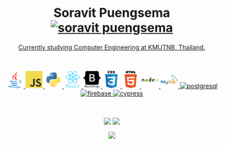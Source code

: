 
<h1 align="center">Soravit Puengsema <a href="https://www.linkedin.com/in/soravit-puengsema/" target="blank"><img
      src="https://raw.githubusercontent.com/rahuldkjain/github-profile-readme-generator/master/src/images/icons/Social/linked-in-alt.svg"
      alt="soravit puengsema" height="25" width="35" /></h1>
<p align="center" >
Currently studying Computer Engineering at KMUTNB, Thailand.
</p>

<br>

<p align="center"> 
            <a href="https://www.java.com" target="_blank" rel="noreferrer"> <img
  src="https://raw.githubusercontent.com/devicons/devicon/master/icons/java/java-original.svg" alt="java" width="40"
  height="40" /> </a> 
            <a href="https://developer.mozilla.org/en-US/docs/Web/JavaScript" target="_blank"
  rel="noreferrer"> <img
  src="https://raw.githubusercontent.com/devicons/devicon/master/icons/javascript/javascript-original.svg"
  alt="javascript" width="40" height="40" /> </a>
            <a href="https://www.python.org" target="_blank" 
  rel="noreferrer"> <img
  src="https://raw.githubusercontent.com/devicons/devicon/master/icons/python/python-original.svg" alt="python"
  width="40" height="40" /> </a> 
            <a href="https://reactjs.org/" target="_blank" rel="noreferrer"> <img
  src="https://raw.githubusercontent.com/devicons/devicon/master/icons/react/react-original-wordmark.svg"
  alt="react" width="40" height="40" /> </a> 
            <a href="https://getbootstrap.com" target="_blank" rel="noreferrer">
  <img src="https://raw.githubusercontent.com/devicons/devicon/master/icons/bootstrap/bootstrap-plain-wordmark.svg"
  alt="bootstrap" width="40" height="40" /> </a>
            <a href="https://www.w3schools.com/css/" target="_blank"
  rel="noreferrer"> <img
  src="https://raw.githubusercontent.com/devicons/devicon/master/icons/css3/css3-original-wordmark.svg" alt="css3"
  width="40" height="40" /> </a> 
            <a href="https://www.w3.org/html/" target="_blank" rel="noreferrer"> <img
  src="https://raw.githubusercontent.com/devicons/devicon/master/icons/html5/html5-original-wordmark.svg"
  alt="html5" width="40" height="40" /> </a>  
            <a href="https://nodejs.org" target="_blank" rel="noreferrer"> <img
  src="https://raw.githubusercontent.com/devicons/devicon/master/icons/nodejs/nodejs-original-wordmark.svg"
  alt="nodejs" width="40" height="40" /> </a> 
            <a href="https://www.mysql.com/" target="_blank" rel="noreferrer"> <img
  src="https://raw.githubusercontent.com/devicons/devicon/master/icons/mysql/mysql-original-wordmark.svg"
  alt="mysql" width="40" height="40" /> </a>
            <a href="https://www.postgresql.org/" target="_blank" rel="noreferrer"> <img
  src="https://user-images.githubusercontent.com/25181517/117208740-bfb78400-adf5-11eb-97bb-09072b6bedfc.png"
  alt="postgresql" width="40" height="40" /> </a>
            <a href="https://firebase.google.com/" target="_blank"
  rel="noreferrer"> <img
  src="https://user-images.githubusercontent.com/25181517/189716855-2c69ca7a-5149-4647-936d-780610911353.png" alt="firebase"
  width="40" height="40" /> </a>
            <a href="https://www.cypress.io/" target="_blank"
  rel="noreferrer"> <img
  src="https://user-images.githubusercontent.com/68279555/200387386-276c709f-380b-46cc-81fd-f292985927a8.png" alt="cypress"
  width="40" height="40" /> </a> 
<!--             <a href="https://www.photoshop.com/en" target="_blank"
  rel="noreferrer"> <img
  src="https://raw.githubusercontent.com/devicons/devicon/master/icons/photoshop/photoshop-line.svg" alt="photoshop"
  width="40" height="40" /> </a>  -->
</p>

<br>

<p align="center" >
<img align="center" src="https://github-readme-stats.vercel.app/api/top-langs?username=soravitpuengsema&show_icons=true&locale=en&bg_color=0d1117&text_color=ffffff&layout=compact" 
bg_color=#808080/>
<img align="center" src="https://github-readme-stats.vercel.app/api?username=soravitpuengsema&show_icons=true&locale=en&bg_color=0d1117&text_color=ffffff&repo=convoychat" />
</p>

<p align="center" >
<img align="center" src="https://github-readme-streak-stats.herokuapp.com/?user=soravitpuengsema&theme=dark&background=0d1117&date_format=M%20j%5B%2C%20Y%5D" />
</p>

<br>
<br>

<!-- <p align="center" >
Can't live witout music.
</p>

<p align="center">
  <img src="https://spotify-github-profile.vercel.app/api/view?uid=cklixag9xakd9l4bw8mecoy36&cover_image=true&theme=default&show_offline=false&background_color=121212&interchange=false">
</p> -->
